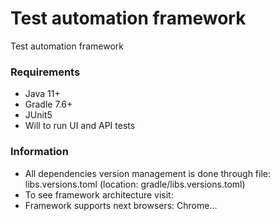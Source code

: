# Test automation framework #
Test automation framework

### Requirements ###
* Java 11+
* Gradle 7.6+
* JUnit5 
* Will to run UI and API tests

### Information
* All dependencies version management is done through file: libs.versions.toml (location: gradle/libs.versions.toml)
* To see framework architecture visit:
* Framework supports next browsers: Chrome...
